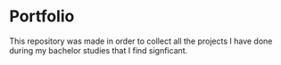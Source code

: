 # Portfolio
This repository was made in order to collect all the projects I have done during my bachelor studies that I find signficant.
